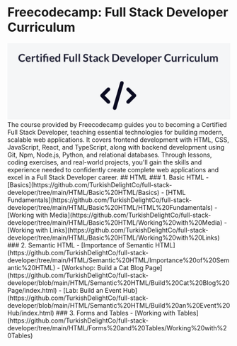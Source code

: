 # Freecodecamp: Full Stack Developer Curriculum

<img src="https://github.com/TurkishDelightCo/full-stack-developer/blob/main/freecodecamp.png?raw=true" />
The course provided by Freecodecamp guides you to becoming a Certified Full Stack Developer, teaching essential technologies for building modern, scalable web applications. It covers frontend development with HTML, CSS, JavaScript, React, and TypeScript, along with backend development using Git, Npm, Node.js, Python, and relational databases. Through lessons, coding exercises, and real-world projects, you'll gain the skills and experience needed to confidently create complete web applications and excel in a Full Stack Developer career.
## HTML
### 1. Basic HTML
 - [Basics](https://github.com/TurkishDelightCo/full-stack-developer/tree/main/HTML/Basic%20HTML/Basics)
 - [HTML Fundamentals](https://github.com/TurkishDelightCo/full-stack-developer/tree/main/HTML/Basic%20HTML/HTML%20Fundamentals)
 - [Working with Media](https://github.com/TurkishDelightCo/full-stack-developer/tree/main/HTML/Basic%20HTML/Working%20with%20Media)
 - [Working with Links](https://github.com/TurkishDelightCo/full-stack-developer/tree/main/HTML/Basic%20HTML/Working%20with%20Links)
### 2. Semantic HTML
- [Importance of Semantic HTML](https://github.com/TurkishDelightCo/full-stack-developer/tree/main/HTML/Semantic%20HTML/Importance%20of%20Semantic%20HTML)
- [Workshop: Build a Cat Blog Page](https://github.com/TurkishDelightCo/full-stack-developer/blob/main/HTML/Semantic%20HTML/Build%20Cat%20Blog%20Page/index.html)
-  [Lab: Build an Event Hub](https://github.com/TurkishDelightCo/full-stack-developer/blob/main/HTML/Semantic%20HTML/Build%20an%20Event%20Hub/index.html)
### 3. Forms and Tables
- [Working with Tables](https://github.com/TurkishDelightCo/full-stack-developer/tree/main/HTML/Forms%20and%20Tables/Working%20with%20Tables)

